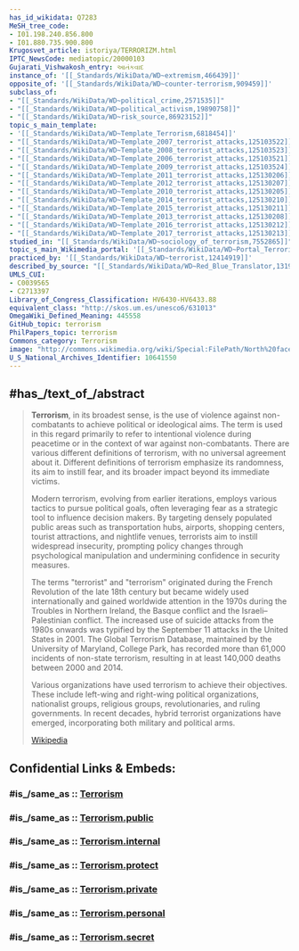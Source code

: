 ```yaml
---
has_id_wikidata: Q7283
MeSH_tree_code:
- I01.198.240.856.800
- I01.880.735.900.800
Krugosvet_article: istoriya/TERRORIZM.html
IPTC_NewsCode: mediatopic/20000103
Gujarati_Vishwakosh_entry: આતંકવાદ
instance_of: '[[_Standards/WikiData/WD~extremism,466439]]'
opposite_of: '[[_Standards/WikiData/WD~counter-terrorism,909459]]'
subclass_of:
- "[[_Standards/WikiData/WD~political_crime,2571535]]"
- "[[_Standards/WikiData/WD~political_activism,19890758]]"
- "[[_Standards/WikiData/WD~risk_source,86923152]]"
topic_s_main_template:
- '[[_Standards/WikiData/WD~Template_Terrorism,6818454]]'
- "[[_Standards/WikiData/WD~Template_2007_terrorist_attacks,125103522]]"
- "[[_Standards/WikiData/WD~Template_2008_terrorist_attacks,125103523]]"
- "[[_Standards/WikiData/WD~Template_2006_terrorist_attacks,125103521]]"
- "[[_Standards/WikiData/WD~Template_2009_terrorist_attacks,125103524]]"
- "[[_Standards/WikiData/WD~Template_2011_terrorist_attacks,125130206]]"
- "[[_Standards/WikiData/WD~Template_2012_terrorist_attacks,125130207]]"
- "[[_Standards/WikiData/WD~Template_2010_terrorist_attacks,125130205]]"
- "[[_Standards/WikiData/WD~Template_2014_terrorist_attacks,125130210]]"
- "[[_Standards/WikiData/WD~Template_2015_terrorist_attacks,125130211]]"
- "[[_Standards/WikiData/WD~Template_2013_terrorist_attacks,125130208]]"
- "[[_Standards/WikiData/WD~Template_2016_terrorist_attacks,125130212]]"
- "[[_Standards/WikiData/WD~Template_2017_terrorist_attacks,125130213]]"
studied_in: "[[_Standards/WikiData/WD~sociology_of_terrorism,7552865]]"
topic_s_main_Wikimedia_portal: '[[_Standards/WikiData/WD~Portal_Terrorism,11215268]]'
practiced_by: '[[_Standards/WikiData/WD~terrorist,12414919]]'
described_by_source: "[[_Standards/WikiData/WD~Red_Blue_Translator,131935072]]"
UMLS_CUI:
- C0039565
- C2713397
Library_of_Congress_Classification: HV6430-HV6433.88
equivalent_class: "http://skos.um.es/unesco6/631013"
OmegaWiki_Defined_Meaning: 445558
GitHub_topic: terrorism
PhilPapers_topic: terrorism
Commons_category: Terrorism
image: "http://commons.wikimedia.org/wiki/Special:FilePath/North%20face%20south%20tower%20after%20plane%20strike%209-11.jpg"
U_S_National_Archives_Identifier: 10641550
---
```


## #has_/text_of_/abstract 

> **Terrorism**, in its broadest sense, is the use of violence against non-combatants to achieve political or ideological aims. The term is used in this regard primarily to refer to intentional violence during peacetime or in the context of war against non-combatants. There are various different definitions of terrorism, with no universal agreement about it. Different definitions of terrorism emphasize its randomness, its aim to instill fear, and its broader impact beyond its immediate victims.
>
> Modern terrorism, evolving from earlier iterations, employs various tactics to pursue political goals, often leveraging fear as a strategic tool to influence decision makers. By targeting densely populated public areas such as transportation hubs, airports, shopping centers, tourist attractions, and nightlife venues, terrorists aim to instill widespread insecurity, prompting policy changes through psychological manipulation and undermining confidence in security measures.
>
> The terms "terrorist" and "terrorism" originated during the French Revolution of the late 18th century but became widely used internationally and gained worldwide attention in the 1970s during the Troubles in Northern Ireland, the Basque conflict and the Israeli–Palestinian conflict. The increased use of suicide attacks from the 1980s onwards was typified by the September 11 attacks in the United States in 2001. The Global Terrorism Database, maintained by the University of Maryland, College Park, has recorded more than 61,000 incidents of non-state terrorism, resulting in at least 140,000 deaths between 2000 and 2014.
>
> Various organizations have used terrorism to achieve their objectives. These include left-wing and right-wing political organizations, nationalist groups, religious groups, revolutionaries, and ruling governments. In recent decades, hybrid terrorist organizations have emerged, incorporating both military and political arms.
>
> [Wikipedia](https://en.wikipedia.org/wiki/Terrorism)


## Confidential Links & Embeds: 

### #is_/same_as :: [Terrorism](/_Standards/bio/Society/Military/War/Terrorism.md) 

### #is_/same_as :: [Terrorism.public](/_public/bio/Society/Military/War/Terrorism.public.md) 

### #is_/same_as :: [Terrorism.internal](/_internal/bio/Society/Military/War/Terrorism.internal.md) 

### #is_/same_as :: [Terrorism.protect](/_protect/bio/Society/Military/War/Terrorism.protect.md) 

### #is_/same_as :: [Terrorism.private](/_private/bio/Society/Military/War/Terrorism.private.md) 

### #is_/same_as :: [Terrorism.personal](/_personal/bio/Society/Military/War/Terrorism.personal.md) 

### #is_/same_as :: [Terrorism.secret](/_secret/bio/Society/Military/War/Terrorism.secret.md)

